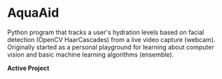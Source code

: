 # AquaAid

Python program that tracks a user's hydration levels based on facial detection (OpenCV HaarCascades) from a live video capture (webcam). Originally started as a personal playground for learning about computer vision and basic machine learning algorithms (ensemble).

__Active Project__
